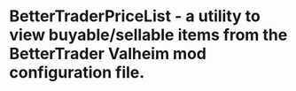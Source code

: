 # BetterTraderPriceList - a utility to view buyable/sellable items from the BetterTrader Valheim mod configuration file.
